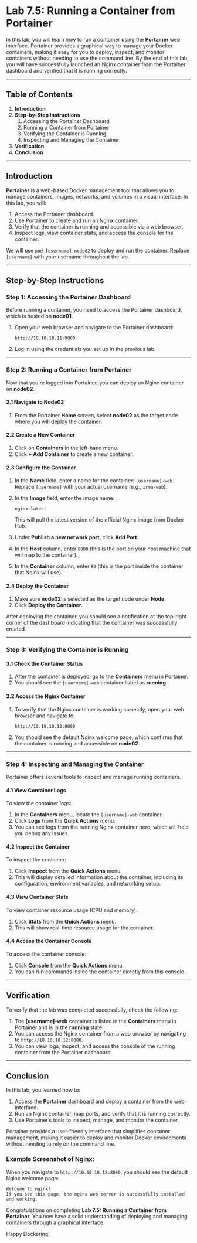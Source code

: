 # Lab 7.5: Running a Container from Portainer

In this lab, you will learn how to run a container using the **Portainer** web interface. Portainer provides a graphical way to manage your Docker containers, making it easy for you to deploy, inspect, and monitor containers without needing to use the command line. By the end of this lab, you will have successfully launched an Nginx container from the Portainer dashboard and verified that it is running correctly.

---

## Table of Contents
1. **Introduction**
2. **Step-by-Step Instructions**
    1. Accessing the Portainer Dashboard
    2. Running a Container from Portainer
    3. Verifying the Container is Running
    4. Inspecting and Managing the Container
3. **Verification**
4. **Conclusion**

---

## Introduction

**Portainer** is a web-based Docker management tool that allows you to manage containers, images, networks, and volumes in a visual interface. In this lab, you will:
1. Access the Portainer dashboard.
2. Use Portainer to create and run an Nginx container.
3. Verify that the container is running and accessible via a web browser.
4. Inspect logs, view container stats, and access the console for the container.

We will use `pod-[username]-node02` to deploy and run the container. Replace `[username]` with your username throughout the lab.

---

## Step-by-Step Instructions

### Step 1: Accessing the Portainer Dashboard

Before running a container, you need to access the Portainer dashboard, which is hosted on **node01**.

1. Open your web browser and navigate to the Portainer dashboard:
   ```
   http://10.10.10.11:9000
   ```
2. Log in using the credentials you set up in the previous lab.

---

### Step 2: Running a Container from Portainer

Now that you're logged into Portainer, you can deploy an Nginx container on **node02**.

#### 2.1 Navigate to Node02

1. From the Portainer **Home** screen, select **node02** as the target node where you will deploy the container.

#### 2.2 Create a New Container

1. Click on **Containers** in the left-hand menu.
2. Click **+ Add Container** to create a new container.

#### 2.3 Configure the Container

1. In the **Name** field, enter a name for the container: `[username]-web`. Replace `[username]` with your actual username (e.g., `irma-web`).
   
2. In the **Image** field, enter the image name:
   ```
   nginx:latest
   ```
   This will pull the latest version of the official Nginx image from Docker Hub.

3. Under **Publish a new network port**, click **Add Port**.
   
4. In the **Host** column, enter `8080` (this is the port on your host machine that will map to the container).

5. In the **Container** column, enter `80` (this is the port inside the container that Nginx will use).

#### 2.4 Deploy the Container

1. Make sure **node02** is selected as the target node under **Node**.
2. Click **Deploy the Container**.

After deploying the container, you should see a notification at the top-right corner of the dashboard indicating that the container was successfully created.

---

### Step 3: Verifying the Container is Running

#### 3.1 Check the Container Status

1. After the container is deployed, go to the **Containers** menu in Portainer.
2. You should see the `[username]-web` container listed as **running**.

#### 3.2 Access the Nginx Container

1. To verify that the Nginx container is working correctly, open your web browser and navigate to:
   ```
   http://10.10.10.12:8080
   ```
2. You should see the default Nginx welcome page, which confirms that the container is running and accessible on **node02**.

---

### Step 4: Inspecting and Managing the Container

Portainer offers several tools to inspect and manage running containers.

#### 4.1 View Container Logs

To view the container logs:
1. In the **Containers** menu, locate the `[username]-web` container.
2. Click **Logs** from the **Quick Actions** menu.
3. You can see logs from the running Nginx container here, which will help you debug any issues.

#### 4.2 Inspect the Container

To inspect the container:
1. Click **Inspect** from the **Quick Actions** menu.
2. This will display detailed information about the container, including its configuration, environment variables, and networking setup.

#### 4.3 View Container Stats

To view container resource usage (CPU and memory):
1. Click **Stats** from the **Quick Actions** menu.
2. This will show real-time resource usage for the container.

#### 4.4 Access the Container Console

To access the container console:
1. Click **Console** from the **Quick Actions** menu.
2. You can run commands inside the container directly from this console.

---

## Verification

To verify that the lab was completed successfully, check the following:
1. The **[username]-web** container is listed in the **Containers** menu in Portainer and is in the **running** state.
2. You can access the Nginx container from a web browser by navigating to `http://10.10.10.12:8080`.
3. You can view logs, inspect, and access the console of the running container from the Portainer dashboard.

---

## Conclusion

In this lab, you learned how to:
1. Access the **Portainer** dashboard and deploy a container from the web interface.
2. Run an Nginx container, map ports, and verify that it is running correctly.
3. Use Portainer’s tools to inspect, manage, and monitor the container.

Portainer provides a user-friendly interface that simplifies container management, making it easier to deploy and monitor Docker environments without needing to rely on the command line.

### Example Screenshot of Nginx:

When you navigate to `http://10.10.10.12:8080`, you should see the default Nginx welcome page:

```
Welcome to nginx!
If you see this page, the nginx web server is successfully installed and working.
```

Congratulations on completing **Lab 7.5: Running a Container from Portainer**! You now have a solid understanding of deploying and managing containers through a graphical interface.

Happy Dockering!
